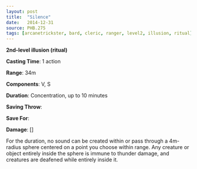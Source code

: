 ```yaml
---
layout: post
title:  "Silence"
date:   2014-12-31
source: PHB.275
tags: [arcanetrickster, bard, cleric, ranger, level2, illusion, ritual]
---
```


**2nd-level illusion (ritual)**

**Casting Time**: 1 action

**Range**: 34m

**Components**: V, S

**Duration**: Concentration, up to 10 minutes

**Saving Throw**:

**Save For**:

**Damage**: []

For the duration, no sound can be created within or pass through a 4m-radius sphere centered on a point you choose within range. Any creature or object entirely inside the sphere is immune to thunder damage, and creatures are deafened while entirely inside it.